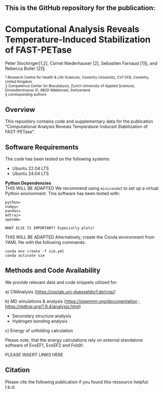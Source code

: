 ## This is the GitHub repository for the publication: 

#  Computational Analysis Reveals Temperature-Induced Stabilization of FAST-PETase

Peter Stockinger[1,2], Cornel Niederhauser [2], Sebastien Farnaud [1]§, and Rebecca Buller [2]§

<sub>1 Research Centre for Health & Life Sciences, Coventry University, CV1 5FB, Coventry, United Kingdom</sub><br />
<sub>2 Competence Center for Biocatalysis, Zurich University of Applied Sciences, Einsiedlerstrasse 31, 8820 Wädenswil, Switzerland</sub><br />
<sub>§ corresponding authors

## Overview 
This repository contains code and supplementary data for the publication "Computational Analysis Reveals Temperature-Induced Stabilization of FAST-PETase".

## Software Requirements
The code has been tested on the following systems:
- Ubuntu 22.04 LTS
- Ubuntu 24.04 LTS

**Python Dependencies** <br />
THIS WILL BE ADAPTED
We recommend using `miniconda3` to set up a virtual Python environment. This software has been tested with:
```
python=
numpy=
pandas=
mdtraj=
openmm=

WHAT ELSE IS IMPORTANT? Especially plots!

```
THIS WILL BE ADAPTED
Alternatively, create the Conda environment from YAML file with the following commands:
```
conda env create -f sim.yml
conda activate sim
```
## Methods and Code Availability
We provide relevant data and code snippets utilized for:

a) CNAnalysis (https://cpclab.uni-duesseldorf.de/cna/)

b) MD simulations & analysis (https://openmm.org/documentation ; https://mdtraj.org/1.9.4/analysis.html)
- Secondary structure analysis
- Hydrogen bonding analysis

c) Energy of unfolding calculation 

Please note, that the energy calculations rely on external standalone software of EvoEF1, EvoEF2 and FoldX:

PLEASE INSERT LINKS HERE

## Citation
Please cite the following publication if you found this ressource helpful:
t.b.d.
